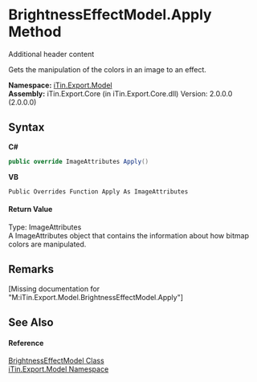 # BrightnessEffectModel.Apply Method 
Additional header content 

Gets the manipulation of the colors in an image to an effect.

**Namespace:**&nbsp;<a href="N_iTin_Export_Model">iTin.Export.Model</a><br />**Assembly:**&nbsp;iTin.Export.Core (in iTin.Export.Core.dll) Version: 2.0.0.0 (2.0.0.0)

## Syntax

**C#**<br />
``` C#
public override ImageAttributes Apply()
```

**VB**<br />
``` VB
Public Overrides Function Apply As ImageAttributes
```


#### Return Value
Type: ImageAttributes<br />A ImageAttributes object that contains the information about how bitmap colors are manipulated.

## Remarks
\[Missing <remarks> documentation for "M:iTin.Export.Model.BrightnessEffectModel.Apply"\]

## See Also


#### Reference
<a href="T_iTin_Export_Model_BrightnessEffectModel">BrightnessEffectModel Class</a><br /><a href="N_iTin_Export_Model">iTin.Export.Model Namespace</a><br />